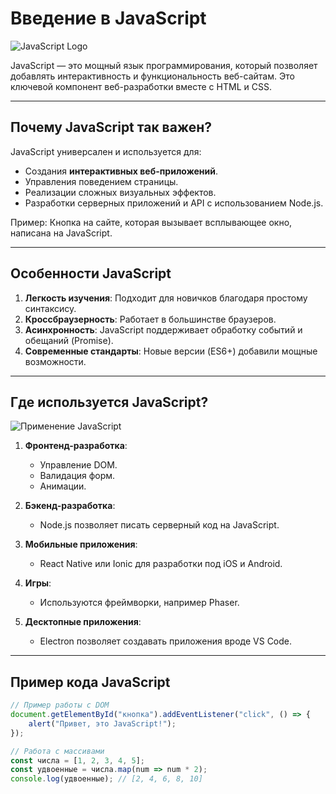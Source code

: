 # Введение в JavaScript

![JavaScript Logo](https://upload.wikimedia.org/wikipedia/commons/6/6a/JavaScript-logo.png)

JavaScript — это мощный язык программирования, который позволяет добавлять интерактивность и функциональность веб-сайтам. Это ключевой компонент веб-разработки вместе с HTML и CSS.

---

## Почему JavaScript так важен?

JavaScript универсален и используется для:

- Создания **интерактивных веб-приложений**.
- Управления поведением страницы.
- Реализации сложных визуальных эффектов.
- Разработки серверных приложений и API с использованием Node.js.

Пример: Кнопка на сайте, которая вызывает всплывающее окно, написана на JavaScript.

---

## Особенности JavaScript

1. **Легкость изучения**: Подходит для новичков благодаря простому синтаксису.
2. **Кроссбраузерность**: Работает в большинстве браузеров.
3. **Асинхронность**: JavaScript поддерживает обработку событий и обещаний (Promise).
4. **Современные стандарты**: Новые версии (ES6+) добавили мощные возможности.

---

## Где используется JavaScript?

![Применение JavaScript](https://upload.wikimedia.org/wikipedia/commons/c/cf/Web_application_architecture_diagram.png)

1. **Фронтенд-разработка**: 
   - Управление DOM.
   - Валидация форм.
   - Анимации.

2. **Бэкенд-разработка**:
   - Node.js позволяет писать серверный код на JavaScript.

3. **Мобильные приложения**:
   - React Native или Ionic для разработки под iOS и Android.

4. **Игры**:
   - Используются фреймворки, например Phaser.

5. **Десктопные приложения**:
   - Electron позволяет создавать приложения вроде VS Code.

---

## Пример кода JavaScript

```javascript
// Пример работы с DOM
document.getElementById("кнопка").addEventListener("click", () => {
    alert("Привет, это JavaScript!");
});

// Работа с массивами
const числа = [1, 2, 3, 4, 5];
const удвоенные = числа.map(num => num * 2);
console.log(удвоенные); // [2, 4, 6, 8, 10]
